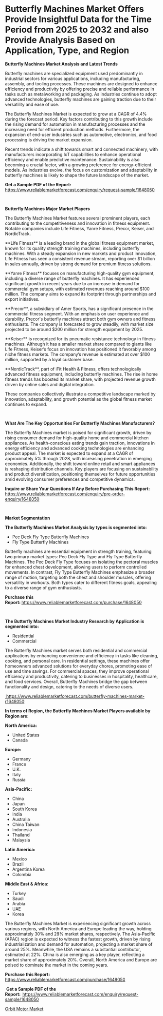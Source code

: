 <p><h1>Butterfly Machines Market Offers Provide Insightful Data for the Time Period from 2025 to 2032 and also Provide Analysis Based on Application, Type, and Region</h1></p><p><strong>Butterfly Machines Market Analysis and Latest Trends</strong></p>
<p><p>Butterfly machines are specialized equipment used predominantly in industrial sectors for various applications, including manufacturing, assembly, and tooling processes. These machines are designed to enhance efficiency and productivity by offering precise and reliable performance in tasks such as metalworking and packaging. As industries continue to adopt advanced technologies, butterfly machines are gaining traction due to their versatility and ease of use.</p><p>The Butterfly Machines Market is expected to grow at a CAGR of 4.4% during the forecast period. Key factors contributing to this growth include the rising demand for automation in manufacturing processes and the increasing need for efficient production methods. Furthermore, the expansion of end-user industries such as automotive, electronics, and food processing is driving the market expansion. </p><p>Recent trends indicate a shift towards smart and connected machinery, with manufacturers incorporating IoT capabilities to enhance operational efficiency and enable predictive maintenance. Sustainability is also becoming a crucial factor, with a growing preference for energy-efficient models. As industries evolve, the focus on customization and adaptability in butterfly machines is likely to shape the future landscape of the market.</p></p>
<p><strong>Get a Sample PDF of the Report:&nbsp;</strong> <a href="https://www.reliablemarketforecast.com/enquiry/request-sample/1648050?utm_campaign=3454&utm_medium=2&utm_source=Github&utm_content=ia&utm_term=11042025&utm_id=butterfly-machines">https://www.reliablemarketforecast.com/enquiry/request-sample/1648050</a></p>
<p>&nbsp;</p>
<p><strong>Butterfly Machines Major Market Players</strong></p>
<p><p>The Butterfly Machines Market features several prominent players, each contributing to the competitiveness and innovation in fitness equipment. Notable companies include Life Fitness, Yanre Fitness, Precor, Keiser, and NordicTrack. </p><p>**Life Fitness** is a leading brand in the global fitness equipment market, known for its quality strength training machines, including butterfly machines. With a steady expansion in new markets and product innovation, Life Fitness has seen a consistent revenue stream, reporting over $1 billion in sales annually, driven by strong demand for premium fitness solutions.</p><p>**Yanre Fitness** focuses on manufacturing high-quality gym equipment, including a diverse range of butterfly machines. It has experienced significant growth in recent years due to an increase in demand for commercial gym setups, with estimated revenues reaching around $100 million. The company aims to expand its footprint through partnerships and export initiatives.</p><p>**Precor**, a subsidiary of Amer Sports, has a significant presence in the commercial fitness segment. With an emphasis on user experience and durability, Precor's butterfly machines attract both gym owners and fitness enthusiasts. The company is forecasted to grow steadily, with market size projected to be around $200 million for strength equipment by 2025.</p><p>**Keiser** is recognized for its pneumatic resistance technology in fitness machines. Although it has a smaller market share compared to giants like Life Fitness, Keiser’s focus on innovation has positioned it favorably among niche fitness markets. The company’s revenue is estimated at over $100 million, supported by a loyal customer base.</p><p>**NordicTrack**, part of iFit Health & Fitness, offers technologically advanced fitness equipment, including butterfly machines. The rise in home fitness trends has boosted its market share, with projected revenue growth driven by online sales and digital integration. </p><p>These companies collectively illustrate a competitive landscape marked by innovation, adaptability, and growth potential as the global fitness market continues to expand.</p></p>
<p>&nbsp;</p>
<p><strong>What Are The Key Opportunities For Butterfly Machines Manufacturers?</strong></p>
<p><p>The Butterfly Machines market is poised for significant growth, driven by rising consumer demand for high-quality home and commercial kitchen appliances. As health-conscious eating trends gain traction, innovations in energy efficiency and advanced cooking technologies are enhancing product appeal. The market is expected to expand at a CAGR of approximately 5% through 2028, with increasing penetration in emerging economies. Additionally, the shift toward online retail and smart appliances is reshaping distribution channels. Key players are focusing on sustainability and product diversification, positioning themselves for future opportunities amid evolving consumer preferences and competitive dynamics.</p></p>
<p><strong>Inquire or Share Your Questions If Any Before Purchasing This Report:</strong> <a href="https://www.reliablemarketforecast.com/enquiry/pre-order-enquiry/1648050?utm_campaign=3454&utm_medium=2&utm_source=Github&utm_content=ia&utm_term=11042025&utm_id=butterfly-machines">https://www.reliablemarketforecast.com/enquiry/pre-order-enquiry/1648050</a></p>
<p>&nbsp;</p>
<p><strong>Market Segmentation</strong></p>
<p><strong>The Butterfly Machines Market Analysis by types is segmented into:</strong></p>
<p><ul><li>Pec Deck Fly Type Butterfly Machines</li><li>Fly Type Butterfly Machines</li></ul></p>
<p><p>Butterfly machines are essential equipment in strength training, featuring two primary market types: Pec Deck Fly Type and Fly Type Butterfly Machines. The Pec Deck Fly Type focuses on isolating the pectoral muscles for enhanced chest development, allowing users to perform controlled movements. In contrast, Fly Type Butterfly Machines emphasize a broader range of motion, targeting both the chest and shoulder muscles, offering versatility in workouts. Both types cater to different fitness goals, appealing to a diverse range of gym enthusiasts.</p></p>
<p><strong>Purchase this Report:&nbsp;</strong><a href="https://www.reliablemarketforecast.com/purchase/1648050?utm_campaign=3454&utm_medium=2&utm_source=Github&utm_content=ia&utm_term=11042025&utm_id=butterfly-machines">https://www.reliablemarketforecast.com/purchase/1648050</a></p>
<p>&nbsp;</p>
<p><strong>The Butterfly Machines Market Industry Research by Application is segmented into:</strong></p>
<p><ul><li>Residential</li><li>Commercial</li></ul></p>
<p><p>The Butterfly Machines market serves both residential and commercial applications by enhancing convenience and efficiency in tasks like cleaning, cooking, and personal care. In residential settings, these machines offer homeowners advanced solutions for everyday chores, promoting ease of use and time savings. For commercial spaces, they improve operational efficiency and productivity, catering to businesses in hospitality, healthcare, and food services. Overall, Butterfly Machines bridge the gap between functionality and design, catering to the needs of diverse users.</p></p>
<p><a href="https://www.reliablemarketforecast.com/butterfly-machines-market-r1648050?utm_campaign=3454&utm_medium=2&utm_source=Github&utm_content=ia&utm_term=11042025&utm_id=butterfly-machines">&nbsp;https://www.reliablemarketforecast.com/butterfly-machines-market-r1648050</a></p>
<p><strong>In terms of Region, the Butterfly Machines Market Players available by Region are:</strong></p>
<p>
    <p> <strong> North America: </strong>
        <ul>
            <li>United States</li>
            <li>Canada</li>
        </ul>
        </p> 
    <p> <strong> Europe: </strong>
        <ul>
            <li>Germany</li>
            <li>France</li>
            <li>U.K.</li>
            <li>Italy</li>
            <li>Russia</li>
        </ul>
        </p> 
    <p> <strong> Asia-Pacific: </strong>
        <ul>
            <li>China</li>
            <li>Japan</li>
            <li>South Korea</li>
            <li>India</li>
            <li>Australia</li>
            <li>China Taiwan</li>
            <li>Indonesia</li>
            <li>Thailand</li>
            <li>Malaysia</li>
        </ul>
        </p> 
    <p> <strong> Latin America: </strong>
        <ul>
            <li>Mexico</li>
            <li>Brazil</li>
            <li>Argentina Korea</li>
            <li>Colombia</li>
        </ul>
        </p> 
    <p> <strong> Middle East & Africa: </strong>
        <ul>
            <li>Turkey</li>
            <li>Saudi</li>
            <li>Arabia</li>
            <li>UAE</li>
            <li>Korea</li>
        </ul>
    </p>
    </p>
<p><p>The Butterfly Machines Market is experiencing significant growth across various regions, with North America and Europe leading the way, holding approximately 30% and 28% market shares, respectively. The Asia-Pacific (APAC) region is expected to witness the fastest growth, driven by rising industrialization and demand for automation, projecting a market share of around 25%. Meanwhile, the USA remains a substantial contributor, estimated at 22%. China is also emerging as a key player, reflecting a market share of approximately 20%. Overall, North America and Europe are poised to dominate the market in the coming years.</p></p>
<p><strong>Purchase this Report: </strong><a href="https://www.reliablemarketforecast.com/purchase/1648050?utm_campaign=3454&utm_medium=2&utm_source=Github&utm_content=ia&utm_term=11042025&utm_id=butterfly-machines">https://www.reliablemarketforecast.com/purchase/1648050</a></p>
<p>&nbsp;<strong>Get a Sample PDF of the Report:&nbsp;&nbsp;</strong><a href="https://www.reliablemarketforecast.com/enquiry/request-sample/1648050?utm_campaign=3454&utm_medium=2&utm_source=Github&utm_content=ia&utm_term=11042025&utm_id=butterfly-machines">https://www.reliablemarketforecast.com/enquiry/request-sample/1648050</a></p>
<p><strong></strong></p>
<p><p><a href="https://github.com/sadaandilou/Market-Research-Report-List-1/blob/main/orbit-motor-market.md?utm_campaign=3454&utm_medium=2&utm_source=Github&utm_content=ia&utm_term=11042025&utm_id=butterfly-machines">Orbit Motor Market</a></p></p>